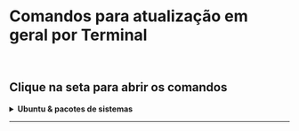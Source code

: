 # Comandos para atualização em geral por Terminal

<br
/>

## Clique na seta para abrir os comandos

<details
>
  <summary
  ><strong
  >
    Ubuntu & pacotes de sistemas</strong></summary>

<br
  />

## Atualizar os pacotes do sistema

    sudo apt-get update && sudo apt-get dist-upgrade

<br
/>

## Baixar e Atualizar os pacotes do sistema

<p
  >Atualização Full</p>

    sudo apt update && sudo apt full-upgrade --install-recommends

<br
  />
  
  ## Atualizar o sistema de um pacote (Vscode)

<p
  >Simulando Atualização do vscode</p>

    sudo dpkg -i
    
<p> 

  Exemplo: sudo dpkg -i code_1.77.3-1681292746_amd64.deb o código foi baixado no diretorio especifico e dentro do diretorio coloquei o comando

</p>

<br
  />

## Comando abaixo vai reinicializar sua máquina

> <p
> >sudo reboot</p>

<br
  />

## Comando abaixo vai instalar na sua máquina o update-manager-core

> <p
> >sudo apt-get install update-manager-core</p>

<br
  />

## Comando abaixo vai editar o arquivo /etc/update-manager/release-upgrades

<h4
>Faça uma cópia de segurança antes</h4>
  
  > <p
  > >sudo apt-get install update-manager-core</p>

<br
  />

## Visualize o arquivo /etc/update-manager/release-upgrades, antes de editá-lo

> <p
> >cat /etc/update-manager/release-upgrades</p>

    Se aparecer [Prompt=never] na ultima linha quer dizer que ele nunca vai atualizar sozinho, se quiser que atualize utilize o comando abaixo.

<br
  />

## Comando abaixo vai atualizar seu prompt

<h5
>Normal</h5>
  
  > <p
  > >sudo sed -i 's/Prompt=normal/Prompt=lts/g' /etc/update-manager/release-upgrades</p>

<br
  />

<h5
>Never</h5>
  
  > <p
  > >sudo sed -i 's/Prompt=normal/Prompt=lts/g' /etc/update-manager/release-upgrades</p>

<br
  />

## Iniciar o processo de atualização

> <p
> >sudo do-release-upgrade -d</p>

<br
  />

## Reconfigurar para ABNT2 o Teclado Americano 104 teclas

> <p
> >setxkbmap -model abnt2 -layout br</p>

<br
  />

## Reconfigurar o bash para o teclado

> <p
> >

setxkbmap -model pc104 -layout us_intl

  </p>

<br
  />

## Verificar a versão do Ubuntu

> <p
> >

lsb_release -a</p>

<br
  />

</details>

<hr
/>

<br
/>
